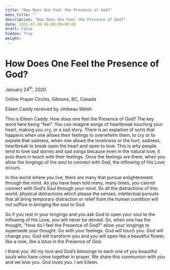 ```yaml
---
title: "How Does One Feel the Presence of God?"
menu_title: ""
description: "How Does One Feel the Presence of God?"
date: 2025-07-30 06:00:00+00:00
draft: False
hidden: True
weight:
---
```

# How Does One Feel the Presence of God?

January 24<sup>th</sup>, 2020

Online Prayer Circles, Gibsons, BC, Canada

Eileen Caddy received by Jimbeau Walsh

This is Eileen Caddy. How does one feel the Presence of God? The key word here being “feel”. You can imagine songs of heartbreak touching your heart, making you cry, or a sad story. There is an expiation of sorts that happens when one allows their feelings to overwhelm them, to cry or to expiate that sadness, when one allows the loneliness or the hurt, sadness, heartbreak to break open the heart and open to love. This is why people tend to love sad stories and sad songs because even in the natural love, it puts them in touch with their feelings. Once the feelings are there, when you allow the longings of the soul to connect with God, the inflowing of His Love occurs.

In this world where you live, there are many that pursue enlightenment through the mind. As you have been told many, many times, you cannot connect with God’s Soul through your mind. So all the distractions of this world, physical distractions which please the senses, intellectual pursuits that all bring temporary distraction or relief from the human condition will not suffice in bringing the soul to God.

So if you rest in your longings and you ask God to open your soul to the inflowing of His Love, you will never be denied. So, when one has the thought, “How do I feel the Presence of God?” allow your longings to supersede your thought. Go with your feelings. God will touch you. God will change you. God will transform you and you will open like a beautiful flower, like a rose, like a lotus in the Presence of God.

I thank you. All my love and God’s blessings to each one of you beautiful souls who have come together in prayer. We share this communion with you and we love you. God loves you. I am Eileen.
